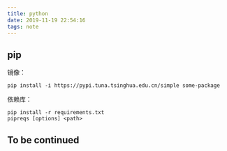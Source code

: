 ```yaml
---
title: python
date: 2019-11-19 22:54:16
tags: note
---
```


## pip

镜像：
```
pip install -i https://pypi.tuna.tsinghua.edu.cn/simple some-package
```

依赖库：
```
pip install -r requirements.txt
pipreqs [options] <path>
```

## To be continued